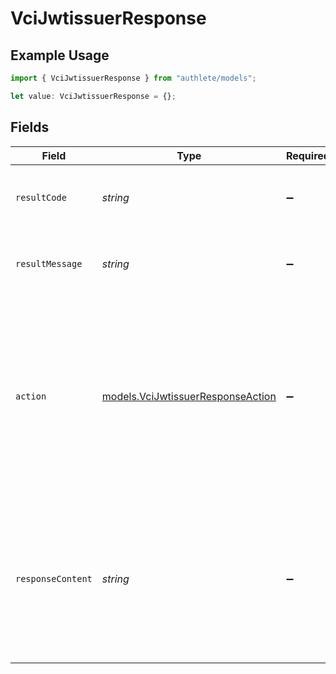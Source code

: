 # VciJwtissuerResponse

## Example Usage

```typescript
import { VciJwtissuerResponse } from "authlete/models";

let value: VciJwtissuerResponse = {};
```

## Fields

| Field                                                                                                                                                                               | Type                                                                                                                                                                                | Required                                                                                                                                                                            | Description                                                                                                                                                                         |
| ----------------------------------------------------------------------------------------------------------------------------------------------------------------------------------- | ----------------------------------------------------------------------------------------------------------------------------------------------------------------------------------- | ----------------------------------------------------------------------------------------------------------------------------------------------------------------------------------- | ----------------------------------------------------------------------------------------------------------------------------------------------------------------------------------- |
| `resultCode`                                                                                                                                                                        | *string*                                                                                                                                                                            | :heavy_minus_sign:                                                                                                                                                                  | The code which represents the result of the API call.                                                                                                                               |
| `resultMessage`                                                                                                                                                                     | *string*                                                                                                                                                                            | :heavy_minus_sign:                                                                                                                                                                  | A short message which explains the result of the API call.                                                                                                                          |
| `action`                                                                                                                                                                            | [models.VciJwtissuerResponseAction](../models/vcijwtissuerresponseaction.md)                                                                                                        | :heavy_minus_sign:                                                                                                                                                                  | The next action that the implementation of the JWT issuer metadata<br/>endpoint (`/.well-known/jwt-issuer`) should take after getting<br/>a response from Authlete's `/vci/jwtissuer` API.<br/> |
| `responseContent`                                                                                                                                                                   | *string*                                                                                                                                                                            | :heavy_minus_sign:                                                                                                                                                                  | Get the content that the implementation of the credential issuer<br/>metadata endpoint should use when it constructs a response.<br/>                                               |